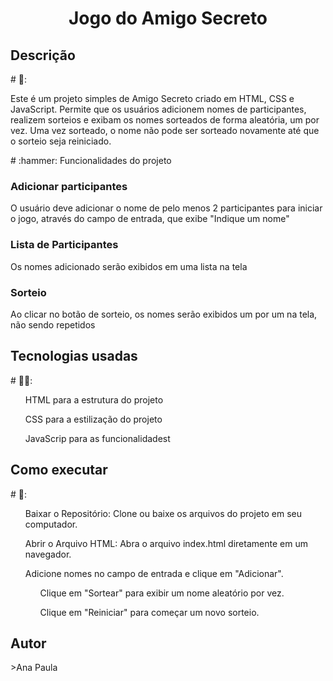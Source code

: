 <h1 align="center"> Jogo do Amigo Secreto </h1>
<h2> Descrição </h2> # 📖:
<p> Este é um projeto simples de Amigo Secreto criado em HTML, CSS e JavaScript. Permite que os usuários adicionem nomes de participantes, realizem sorteios e exibam os nomes sorteados de forma aleatória, um por vez. Uma vez sorteado, o nome não pode ser sorteado novamente até que o sorteio seja reiniciado.
 </p>
 # :hammer: Funcionalidades do projeto
 <h3>Adicionar participantes</h3>
 <p>O usuário deve adicionar o nome de pelo menos 2 participantes para iniciar o jogo, através do campo de entrada, que exibe "Indique um nome"</p>
 <h3>Lista de Participantes</h3>
 <p>Os nomes adicionado serão exibidos em uma lista na tela</p>
 <h3>Sorteio</h3>
 <p>Ao clicar no botão de sorteio, os nomes serão exibidos um por um na tela, não sendo repetidos</p>
 <h2>Tecnologias usadas</h2>
  # 👩‍💻:
 <ul>HTML para a estrutura do projeto</ul>
 <ul>CSS para a estilização do projeto</ul>
 <ul>JavaScrip para as funcionalidadest</ul>
<h2>Como executar</h2>
# 📂: 
<ol>Baixar o Repositório: Clone ou baixe os arquivos do projeto em seu computador.</ol>
<ol>Abrir o Arquivo HTML: Abra o arquivo index.html diretamente em um navegador.</ol>
<ol>Adicione nomes no campo de entrada e clique em "Adicionar".
<ul>Clique em "Sortear" para exibir um nome aleatório por vez.</ul>
<ul>Clique em "Reiniciar" para começar um novo sorteio.</ul>
</ol>
<h2>Autor</h2>
<p>>Ana Paula</p>

